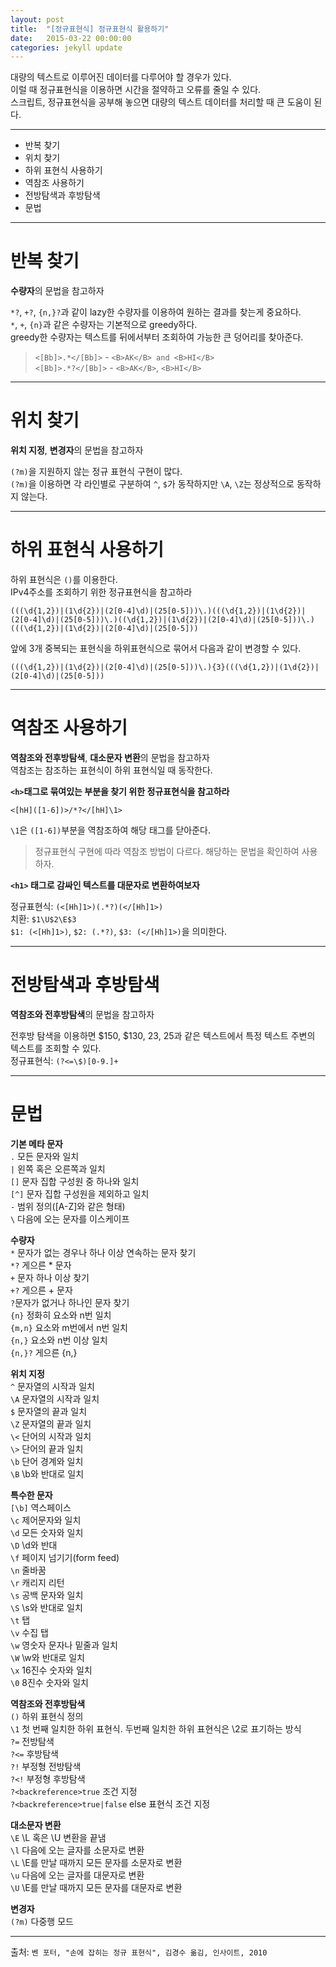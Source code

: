 ```yaml
---
layout: post
title:  "[정규표현식] 정규표현식 활용하기"
date:   2015-03-22 00:00:00
categories: jekyll update
---
```


대량의 텍스트로 이루어진 데이터를 다루어야 할 경우가 있다.  
이럴 때 정규표현식을 이용하면 시간을 절약하고 오류를 줄일 수 있다.  
스크립트, 정규표현식을 공부해 놓으면 대량의 텍스트 데이터를 처리할 때 큰 도움이 된다. 

----

* 반복 찾기
* 위치 찾기
* 하위 표현식 사용하기
* 역참조 사용하기
* 전방탐색과 후방탐색
* 문법

---

# **반복 찾기**

**수량자**의 문법을 참고하자  

`*?`, `+?`, `{n,}?`과 같이 lazy한 수량자를 이용하여 원하는 결과를 찾는게 중요하다.  
`*`, `+`, `{n}`과 같은 수량자는 기본적으로 greedy하다.  
greedy한 수량자는 텍스트를 뒤에서부터 조회하여 가능한 큰 덩어리를 찾아준다.  

>`<[Bb]>.*</[Bb]>` - `<B>AK</B> and <B>HI</B>`  
`<[Bb]>.*?</[Bb]>` - `<B>AK</B>`, `<B>HI</B>`

---

# **위치 찾기**

**위치 지정**, **변경자**의 문법을 참고하자  
  
`(?m)`을 지원하지 않는 정규 표현식 구현이 많다.  
`(?m)`을 이용하면 각 라인별로 구분하여 `^`, `$`가 동작하지만 `\A`, `\Z`는 정상적으로 동작하지 않는다.



---

# **하위 표현식 사용하기**

하위 표현식은 `()`를 이용한다.  
IPv4주소를 조회하기 위한 정규표현식을 참고하라

`(((\d{1,2})|(1\d{2})|(2[0-4]\d)|(25[0-5]))\.)(((\d{1,2})|(1\d{2})|(2[0-4]\d)|(25[0-5]))\.)((\d{1,2})|(1\d{2})|(2[0-4]\d)|(25[0-5]))\.)(((\d{1,2})|(1\d{2})|(2[0-4]\d)|(25[0-5]))`

앞에 3개 중복되는 표현식을 하위표현식으로 묶어서 다음과 같이 변경할 수 있다.

`(((\d{1,2})|(1\d{2})|(2[0-4]\d)|(25[0-5]))\.){3}(((\d{1,2})|(1\d{2})|(2[0-4]\d)|(25[0-5]))`


---

# **역참조 사용하기**

**역참조와 전후방탐색**, **대소문자 변환**의 문법을 참고하자  
역참조는 참조하는 표현식이 하위 표현식일 때 동작한다.

**`<h>`태그로 묶여있는 부분을 찾기 위한 정규표현식을 참고하라**  

`<[hH]([1-6])>/*?</[hH]\1>`  

`\1`은 `([1-6])`부분을 역참조하여 해당 태그를 닫아준다.

> 정규표현식 구현에 따라 역참조 방법이 다르다. 해당하는 문법을 확인하여 사용하자.

**`<h1>` 태그로 감싸인 텍스트를 대문자로 변환하여보자**

정규표현식: `(<[Hh]1>)(.*?)(</[Hh]1>)`  
치환: `$1\U$2\E$3`  
`$1: (<[Hh]1>)`, `$2: (.*?)`, `$3: (</[Hh]1>)`을 의미한다.

---

# **전방탐색과 후방탐색**

**역참조와 전후방탐색**의 문법을 참고하자

전후방 탐색을 이용하면 $150, $130, 23, 25과 같은 텍스트에서 특정 텍스트 주변의 텍스트를 조회할 수 있다.  
정규표현식: `(?<=\$)[0-9.]+`

---

# **문법**

**기본 메타 문자**  
`.` 모든 문자와 일치  
`|` 왼쪽 혹은 오른쪽과 일치  
`[]` 문자 집합 구성원 중 하나와 일치  
`[^]` 문자 집합 구성원을 제외하고 일치  
`-` 범위 정의([A-Z]와 같은 형태)  
`\` 다음에 오는 문자를 이스케이프  
  
**수량자**  
`*` 문자가 없는 경우나 하나 이상 연속하는 문자 찾기  
`*?` 게으른 * 문자  
`+` 문자 하나 이상 찾기  
`+?` 게으른 + 문자  
`?`문자가 없거나 하나인 문자 찾기  
`{n}` 정화히 요소와 n번 일치  
`{m,n}` 요소와 m번에서 n번 일치  
`{n,}` 요소와 n번 이상 일치  
`{n,}?` 게으른 {n,}  
  
**위치 지정**  
`^` 문자열의 시작과 일치  
`\A` 문자열의 시작과 일치  
`$` 문자열의 끝과 일치  
`\Z` 문자열의 끝과 일치  
`\<` 단어의 시작과 일치  
`\>` 단어의 끝과 일치  
`\b` 단어 경계와 일치  
`\B` \b와 반대로 일치  
    
**특수한 문자**  
`[\b]` 역스페이스  
`\c` 제어문자와 일치  
`\d` 모든 숫자와 일치  
`\D` \d와 반대  
`\f` 페이지 넘기기(form feed)  
`\n` 줄바꿈  
`\r` 캐리지 리턴  
`\s` 공백 문자와 일치  
`\S` \s와 반대로 일치  
`\t` 탭  
`\v` 수집 탭  
`\w` 영숫자 문자나 밑줄과 일치  
`\W` \w와 반대로 일치  
`\x` 16진수 숫자와 일치  
`\0` 8진수 숫자와 일치  

**역참조와 전후방탐색**  
`()` 하위 표현식 정의  
`\1` 첫 번째 일치한 하위 표현식. 두번째 일치한 하위 표현식은 \2로 표기하는 방식    
`?=` 전방탐색  
`?<=` 후방탐색  
`?!` 부정형 전방탐색  
`?<!` 부정형 후방탐색  
`?<backreference>true` 조건 지정  
`?<backreference>true|false` else 표현식 조건 지정  
  
**대소문자 변환**  
`\E`  \L 혹은 \U 변환을 끝냄  
`\l` 다음에 오는 글자를 소문자로 변환  
`\L` \E를 만날 때까지 모든 문자를 소문자로 변환  
`\u` 다음에 오는 글자를 대문자로 변환  
`\U` \E를 만날 때까지 모든 문자를 대문자로 변환  
  
**변경자**  
`(?m)` 다중행 모드  
  
---

출처: `벤 포터, "손에 잡히는 정규 표현식", 김경수 옮김, 인사이트, 2010`
